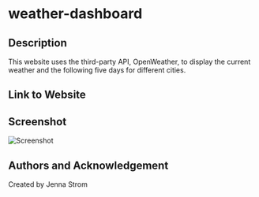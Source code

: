 # weather-dashboard

## Description
This website uses the third-party API, OpenWeather, to display the current weather and the following five days for different cities.

## Link to Website

## Screenshot
![Screenshot]()

## Authors and Acknowledgement

Created by Jenna Strom